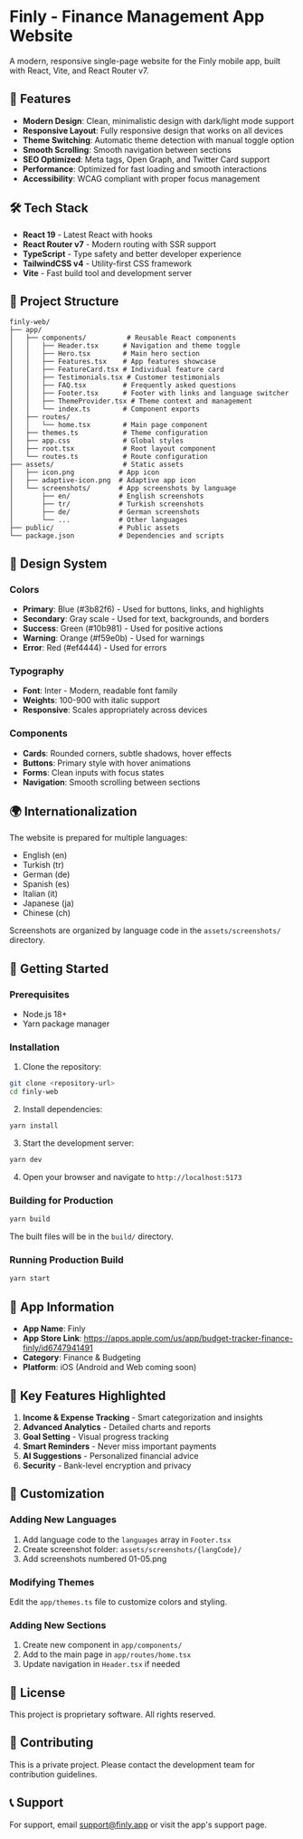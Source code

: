 # Finly - Finance Management App Website

A modern, responsive single-page website for the Finly mobile app, built with React, Vite, and React Router v7.

## 🚀 Features

- **Modern Design**: Clean, minimalistic design with dark/light mode support
- **Responsive Layout**: Fully responsive design that works on all devices
- **Theme Switching**: Automatic theme detection with manual toggle option
- **Smooth Scrolling**: Smooth navigation between sections
- **SEO Optimized**: Meta tags, Open Graph, and Twitter Card support
- **Performance**: Optimized for fast loading and smooth interactions
- **Accessibility**: WCAG compliant with proper focus management

## 🛠️ Tech Stack

- **React 19** - Latest React with hooks
- **React Router v7** - Modern routing with SSR support
- **TypeScript** - Type safety and better developer experience
- **TailwindCSS v4** - Utility-first CSS framework
- **Vite** - Fast build tool and development server

## 📁 Project Structure

```
finly-web/
├── app/
│   ├── components/          # Reusable React components
│   │   ├── Header.tsx      # Navigation and theme toggle
│   │   ├── Hero.tsx        # Main hero section
│   │   ├── Features.tsx    # App features showcase
│   │   ├── FeatureCard.tsx # Individual feature card
│   │   ├── Testimonials.tsx # Customer testimonials
│   │   ├── FAQ.tsx         # Frequently asked questions
│   │   ├── Footer.tsx      # Footer with links and language switcher
│   │   ├── ThemeProvider.tsx # Theme context and management
│   │   └── index.ts        # Component exports
│   ├── routes/
│   │   └── home.tsx        # Main page component
│   ├── themes.ts           # Theme configuration
│   ├── app.css             # Global styles
│   ├── root.tsx            # Root layout component
│   └── routes.ts           # Route configuration
├── assets/                 # Static assets
│   ├── icon.png           # App icon
│   ├── adaptive-icon.png  # Adaptive app icon
│   └── screenshots/       # App screenshots by language
│       ├── en/            # English screenshots
│       ├── tr/            # Turkish screenshots
│       ├── de/            # German screenshots
│       └── ...            # Other languages
├── public/                # Public assets
└── package.json           # Dependencies and scripts
```

## 🎨 Design System

### Colors

- **Primary**: Blue (#3b82f6) - Used for buttons, links, and highlights
- **Secondary**: Gray scale - Used for text, backgrounds, and borders
- **Success**: Green (#10b981) - Used for positive actions
- **Warning**: Orange (#f59e0b) - Used for warnings
- **Error**: Red (#ef4444) - Used for errors

### Typography

- **Font**: Inter - Modern, readable font family
- **Weights**: 100-900 with italic support
- **Responsive**: Scales appropriately across devices

### Components

- **Cards**: Rounded corners, subtle shadows, hover effects
- **Buttons**: Primary style with hover animations
- **Forms**: Clean inputs with focus states
- **Navigation**: Smooth scrolling between sections

## 🌍 Internationalization

The website is prepared for multiple languages:

- English (en)
- Turkish (tr)
- German (de)
- Spanish (es)
- Italian (it)
- Japanese (ja)
- Chinese (ch)

Screenshots are organized by language code in the `assets/screenshots/` directory.

## 🚀 Getting Started

### Prerequisites

- Node.js 18+
- Yarn package manager

### Installation

1. Clone the repository:

```bash
git clone <repository-url>
cd finly-web
```

2. Install dependencies:

```bash
yarn install
```

3. Start the development server:

```bash
yarn dev
```

4. Open your browser and navigate to `http://localhost:5173`

### Building for Production

```bash
yarn build
```

The built files will be in the `build/` directory.

### Running Production Build

```bash
yarn start
```

## 📱 App Information

- **App Name**: Finly
- **App Store Link**: https://apps.apple.com/us/app/budget-tracker-finance-finly/id6747941491
- **Category**: Finance & Budgeting
- **Platform**: iOS (Android and Web coming soon)

## 🎯 Key Features Highlighted

1. **Income & Expense Tracking** - Smart categorization and insights
2. **Advanced Analytics** - Detailed charts and reports
3. **Goal Setting** - Visual progress tracking
4. **Smart Reminders** - Never miss important payments
5. **AI Suggestions** - Personalized financial advice
6. **Security** - Bank-level encryption and privacy

## 🔧 Customization

### Adding New Languages

1. Add language code to the `languages` array in `Footer.tsx`
2. Create screenshot folder: `assets/screenshots/{langCode}/`
3. Add screenshots numbered 01-05.png

### Modifying Themes

Edit the `app/themes.ts` file to customize colors and styling.

### Adding New Sections

1. Create new component in `app/components/`
2. Add to the main page in `app/routes/home.tsx`
3. Update navigation in `Header.tsx` if needed

## 📄 License

This project is proprietary software. All rights reserved.

## 🤝 Contributing

This is a private project. Please contact the development team for contribution guidelines.

## 📞 Support

For support, email support@finly.app or visit the app's support page.

